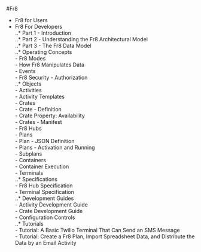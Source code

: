 #Fr8  

* Fr8 for Users  
* Fr8 For Developers  
	..* Part 1 - Introduction  
	..* Part 2 - Understanding the Fr8 Architectural Model  
	..* Part 3 - The Fr8 Data Model  
	..* Operating Concepts  
		- Fr8 Modes  
		- How Fr8 Manipulates Data  
		- Events  
		- Fr8 Security - Authorization  
	..* Objects  
		- Activities  
		- Activity Templates  
		- Crates  
		- Crate - Definition  
		- Crate Property: Availability  
		- Crates - Manifest  
		- Fr8 Hubs  
		- Plans  
		- Plan - JSON Definition  
		- Plans - Activation and Running  
		- Subplans  
		- Containers  
		- Container Execution  
		- Terminals  
	..* Specifications  
		- Fr8 Hub Specification  
		- Terminal Specification  
	..* Development Guides  
		- Activity Development Guide  
		- Crate Development Guide  
		- Configuration Controls  
	..* Tutorials  
		- Tutorial: A Basic Twilio Terminal That Can Send an SMS Message  
		- Tutorial: Create a Fr8 Plan, Import Spreadsheet Data, and Distribute the Data by an Email Activity

